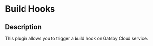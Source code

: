 # Build Hooks

## Description

This plugin allows you to trigger a build hook on Gatsby Cloud  service.

